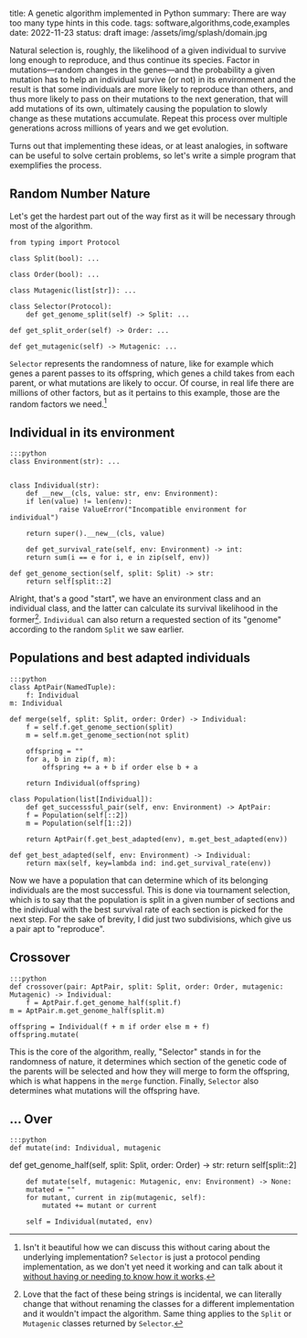 title: A genetic algorithm implemented in Python
summary: There are way too many type hints in this code.
tags: software,algorithms,code,examples
date: 2022-11-23
status: draft
image: /assets/img/splash/domain.jpg

Natural selection is, roughly, the likelihood of a given individual to survive long
enough to reproduce, and thus continue its species. Factor in mutations—random changes in the
genes—and the probability a given mutation has to help an individual survive (or not) in its
environment and the result is that some individuals are more likely to reproduce than others, and thus more likely
to pass on their mutations to the next generation, that will add mutations of its own,
ultimately causing the population to slowly change as these mutations accumulate.
Repeat this process over multiple generations across millions of years and we get evolution.

Turns out that implementing these ideas, or at least analogies, in software can be useful to
solve certain problems, so let's write a simple program that exemplifies the process.

## Random Number Nature

Let's get the hardest part out of the way first as it will be necessary through most of
the algorithm.

    from typing import Protocol

    class Split(bool): ...

    class Order(bool): ...

    class Mutagenic(list[str]): ...

    class Selector(Protocol):
        def get_genome_split(self) -> Split: ...

	def get_split_order(self) -> Order: ...

	def get_mutagenic(self) -> Mutagenic: ...

`Selector` represents the randomness of nature, like for example
which genes a parent passes to its offspring, which genes a child takes from each parent,
or what mutations are likely to occur. Of course, in real life there are millions of
other factors, but as it pertains to this example, those are the random factors we need.[^protocol]

## Individual in its environment

    :::python
    class Environment(str): ...


    class Individual(str):
        def __new__(cls, value: str, env: Environment):
	    if len(value) != len(env):
                raise ValueError("Incompatible environment for individual")

	    return super().__new__(cls, value)

    	def get_survival_rate(self, env: Environment) -> int:
	    return sum(i == e for i, e in zip(self, env))

	def get_genome_section(self, split: Split) -> str:
	    return self[split::2]


Alright, that's a good "start", we have an environment class and an individual class,
and the latter can calculate its survival likelihood in the former[^under].
`Individual` can also return a requested section of its "genome" according to the
random `Split` we saw earlier.

## Populations and best adapted individuals

    :::python
    class AptPair(NamedTuple):
        f: Individual
	m: Individual

	def merge(self, split: Split, order: Order) -> Individual:
	    f = self.f.get_genome_section(split)
	    m = self.m.get_genome_section(not split)

	    offspring = ""
	    for a, b in zip(f, m):
	        offspring += a + b if order else b + a

	    return Individual(offspring)

    class Population(list[Individual]):
        def get_successsful_pair(self, env: Environment) -> AptPair:
	    f = Population(self[::2])
	    m = Population(self[1::2])

	    return AptPair(f.get_best_adapted(env), m.get_best_adapted(env))

	def get_best_adapted(self, env: Environment) -> Individual:
	    return max(self, key=lambda ind: ind.get_survival_rate(env))

Now we have a population that can determine which of its belonging
individuals are the most successful. This is done via tournament selection, which is to
say that the population is split in a given number of sections and the individual
with the best survival rate of each section is picked for the next step. For the sake
of brevity, I did just two subdivisions, which give us a pair apt to "reproduce".

## Crossover

    :::python
    def crossover(pair: AptPair, split: Split, order: Order, mutagenic: Mutagenic) -> Individual:
        f = AptPair.f.get_genome_half(split.f)
	m = AptPair.m.get_genome_half(split.m)

	offspring = Individual(f + m if order else m + f)
	offspring.mutate(

This is the core of the algorithm, really, "Selector" stands in for the randomness of nature,
it determines which section of the genetic code of the parents will be selected and how they will
merge to form the offspring, which is what happens in the `merge` function.
Finally, `Selector` also determines what mutations will the offspring have.

## ... Over

    :::python
    def mutate(ind: Individual, mutagenic


[^protocol]: Isn't it beautiful how we can discuss this without caring about the underlying
implementation? `Selector` is just a protocol pending implementation, as we don't yet need it working and
can talk about it [without having or needing to know how it works][domain].
[^under]: Love that the fact of these being strings is incidental, we can literally change that without
renaming the classes for a different implementation and it wouldn't impact the algorithm.
Same thing applies to the `Split` or `Mutagenic` classes returned by `Selector`.


[domain]: {filename}/Engineering/domain.md
        def get_genome_half(self, split: Split, order: Order) -> str:
	    return self[split::2]

        def mutate(self, mutagenic: Mutagenic, env: Environment) -> None:
	    mutated = ""
	    for mutant, current in zip(mutagenic, self):
	        mutated += mutant or current

	    self = Individual(mutated, env)
